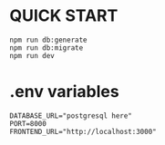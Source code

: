 # QUICK START
`npm run db:generate`<br/>
`npm run db:migrate`<br />
`npm run dev`

# .env variables
`DATABASE_URL="postgresql here"`<br/>
`PORT=8000`</br>
`FRONTEND_URL="http://localhost:3000"`